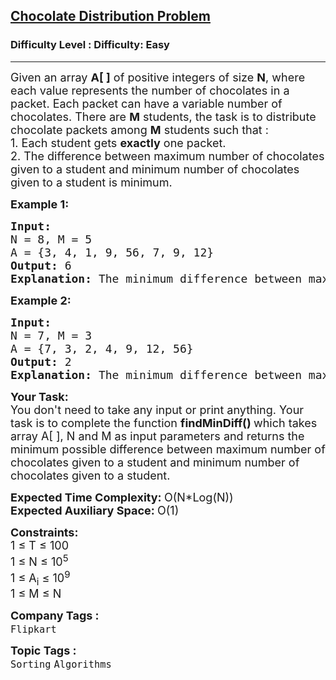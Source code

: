 <h2><a href="https://www.geeksforgeeks.org/problems/chocolate-distribution-problem3825/1?page=1&difficulty=Easy&status=unsolved&sortBy=submissions">Chocolate Distribution Problem</a></h2><h3>Difficulty Level : Difficulty: Easy</h3><hr><div class="problems_problem_content__Xm_eO"><p><span style="font-size: 18px;">Given an array <strong>A[ ]</strong> of positive integers of size <strong>N</strong>, where each value represents the number of chocolates in a packet. Each packet can have a variable number of chocolates. There are <strong>M</strong> students, the task is to distribute chocolate packets among <strong>M</strong> students&nbsp;such that :</span><br><span style="font-size: 18px;">1. Each student gets <strong>exactly</strong> one packet.<br>2. The difference between maximum number of chocolates given to a student and minimum&nbsp;number of chocolates given to a student is minimum.</span></p>
<p><span style="font-size: 18px;"><strong>Example 1:</strong></span></p>
<pre><span style="font-size: 18px;"><strong>Input:
</strong>N = 8, M = 5</span>
<span style="font-size: 18px;">A = {3, 4, 1, 9, 56, 7, 9, 12}<strong>
Output: </strong>6
<strong>Explanation: </strong>The minimum difference between maximum chocolates and minimum chocolates is 9 - 3 = 6 by choosing following M packets :{3, 4, 9, 7, 9}.</span>
</pre>
<p><span style="font-size: 18px;"><strong>Example 2:</strong></span></p>
<pre><span style="font-size: 18px;"><strong>Input:
</strong>N = 7, M = 3</span>
<span style="font-size: 18px;">A = {7, 3, 2, 4, 9, 12, 56}
<strong>Output: </strong>2
<strong>Explanation: </strong>The minimum difference between maximum chocolates and minimum chocolates is 4 - 2 = 2 by choosing following M packets :{3, 2, 4}.</span></pre>
<p><span style="font-size: 18px;"><strong>Your&nbsp;Task:</strong><br>You don't need to take any input or print anything. Your task is to complete the function&nbsp;<strong>findMinDiff()&nbsp;</strong>which takes array A[ ], N and M as input parameters&nbsp;and returns the minimum possible difference&nbsp;between maximum number of chocolates given to a student and minimum&nbsp;number of chocolates given to a student.</span></p>
<p><span style="font-size: 18px;"><strong>Expected Time Complexity:&nbsp;</strong>O(N*Log(N))<br><strong>Expected Auxiliary Space:&nbsp;</strong>O(1)</span></p>
<p><span style="font-size: 18px;"><strong>Constraints:</strong><br>1 ≤ T ≤&nbsp;100<br>1&nbsp;≤&nbsp;N&nbsp;≤&nbsp;10<sup>5</sup><br>1 ≤&nbsp;A<sub>i</sub> ≤&nbsp;10<sup>9</sup><br>1 ≤&nbsp;M ≤&nbsp;N</span></p></div><p><span style=font-size:18px><strong>Company Tags : </strong><br><code>Flipkart</code>&nbsp;<br><p><span style=font-size:18px><strong>Topic Tags : </strong><br><code>Sorting</code>&nbsp;<code>Algorithms</code>&nbsp;